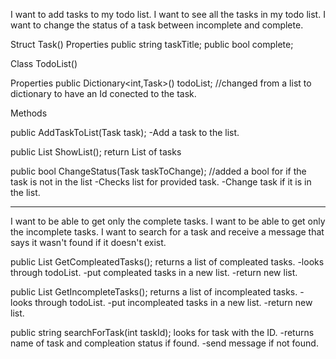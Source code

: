 
I want to add tasks to my todo list.
I want to see all the tasks in my todo list.
I want to change the status of a task between incomplete and complete.

Struct Task()
Properties
public string taskTitle;
public bool complete;


Class TodoList()

Properties
public Dictionary<int,Task>() todoList; //changed from a list to dictionary to have an Id conected to the task.


Methods

public AddTaskToList(Task task);
-Add a task to the list.

public List<String> ShowList(); return List of tasks

public bool ChangeStatus(Task taskToChange); //added a bool for if the task is not in the list
-Checks list for provided task.
-Change task if it is in the list.


----------------------------------------------------------------------------

I want to be able to get only the complete tasks.
I want to be able to get only the incomplete tasks.
I want to search for a task and receive a message that says it wasn't found if it doesn't exist.

public List<string> GetCompleatedTasks(); returns a list of compleated tasks.
-looks through todoList.
-put compleated tasks in a new list.
-return new list.

public List<srting> GetIncompleteTasks(); returns a list of incompleated tasks.
-looks through todoList.
-put incompleated tasks in a new list.
-return new list.

public string searchForTask(int taskId); looks for task with the ID.
-returns name of task and compleation status if found.
-send message if not found.



